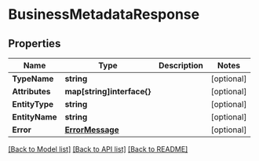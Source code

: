# BusinessMetadataResponse

## Properties

Name | Type | Description | Notes
------------ | ------------- | ------------- | -------------
**TypeName** | **string** |  | [optional] 
**Attributes** | **map[string]interface{}** |  | [optional] 
**EntityType** | **string** |  | [optional] 
**EntityName** | **string** |  | [optional] 
**Error** | [**ErrorMessage**](ErrorMessage.md) |  | [optional] 

[[Back to Model list]](../README.md#documentation-for-models) [[Back to API list]](../README.md#documentation-for-api-endpoints) [[Back to README]](../README.md)


